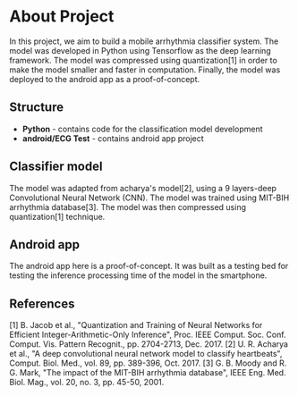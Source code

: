 # About Project
In this project, we aim to build a mobile arrhythmia classifier system. The model was developed in Python using Tensorflow as the deep learning framework.
The model was compressed using quantization[1] in order to make the model smaller and faster in computation. Finally, the model was deployed to the android app as a proof-of-concept.

## Structure
- **Python** - contains code for the classification model development
- **android/ECG Test** - contains android app project


## Classifier model
The model was adapted from acharya's model[2], using a 9 layers-deep Convolutional Neural Network (CNN). The model was trained using MIT-BIH arrhythmia database[3]. The model was then compressed using quantization[1] technique. 


## Android app
The android app here is a proof-of-concept. It was built as a testing bed for testing the inference processing time of the model in the smartphone.


## References
[1] B. Jacob et al., "Quantization and Training of Neural Networks for Efficient Integer-Arithmetic-Only Inference", Proc. IEEE Comput. Soc. Conf. Comput. Vis. Pattern Recognit., pp. 2704-2713, Dec. 2017.
[2] U. R. Acharya et al., "A deep convolutional neural network model to classify heartbeats", Comput. Biol. Med., vol. 89, pp. 389-396, Oct. 2017.
[3] G. B. Moody and R. G. Mark, "The impact of the MIT-BIH arrhythmia database", IEEE Eng. Med. Biol. Mag., vol. 20, no. 3, pp. 45-50, 2001.
